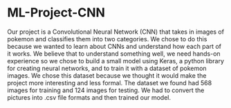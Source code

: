 # ML-Project-CNN

Our project is a Convolutional Neural Network (CNN) that takes in images of pokemon and classifies them into two categories. We chose to do this because we wanted to learn about CNNs and understand how each part of it works. We believe that to understand 
something well, we need hands-on experience so we chose to build a small model using Keras, a python library for creating neural networks, and to train it with a dataset of pokemon images. We chose this dataset because we thought it would make the project
more interesting and less formal. The dataset we found had 568 images for training and 124 images for testing. We had to convert the pictures into .csv file formats and then trained our model.
